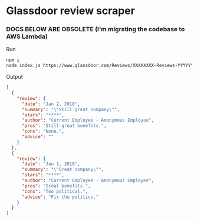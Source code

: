 # Glassdoor review scraper

### DOCS BELOW ARE OBSOLETE (I'm migrating the codebase to AWS Lambda)

Run

```bash
npm i
node index.js https://www.glassdoor.com/Reviews/XXXXXXXX-Reviews-YYYYYYYY.htm\?sort.sortType\=RD\&sort.ascending\=false\&filter.employmentStatus\=REGULAR\&filter.employmentStatus\=PART_TIME\&filter.employmentStatus\=UNKNOWN
```

Output

```json
[
  {
    "review": {
      "date": "Jan 2, 2018",
      "summary": "\"Still great company\"",
      "stars": "****",
      "author": "Current Employee - Anonymous Employee",
      "pros": "Still great benefits.",
      "cons": "None.",
      "advice": ""
    }
  },
  {
    "review": {
      "date": "Jan 1, 2018",
      "summary": "\"Great company\"",
      "stars": "****",
      "author": "Current Employee - Anonymous Employee",
      "pros": "Great benefits.",
      "cons": "Too political.",
      "advice": "Fix the politics."
    }
  }
]

```
